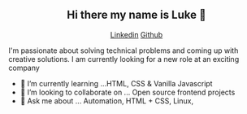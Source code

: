 <h2 align="center">Hi there my name is Luke 👋</h2>   
<p align="center"> 
 <a href="https://www.linkedin.com/in/lukehowsam/">Linkedin</a> 
 <a href="https://github.com/luke-h1/">Github</a> 
</p> 

 I'm passionate about solving technical problems and coming up with creative solutions. 
 I am currently looking for a new role at an exciting company   
 
 
<!---- 🚀 I’m currently working on ...   --> 
- 🌱 I’m currently learning ...HTML, CSS & Vanilla Javascript 
- 👯 I’m looking to collaborate on ...  Open source frontend projects  
- 💬 Ask me about ... Automation, HTML + CSS, Linux, 
<!--- - 📫 How to reach me: ... --->

